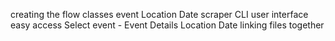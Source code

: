 creating the flow
classes 
  event
  Location
  Date 
scraper
CLI
user interface
  easy access
  Select event - Event Details
      Location
      Date
linking files together
